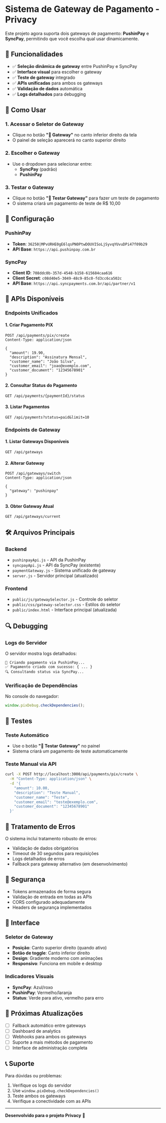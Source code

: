 # Sistema de Gateway de Pagamento - Privacy

Este projeto agora suporta dois gateways de pagamento: **PushinPay** e **SyncPay**, permitindo que você escolha qual usar dinamicamente.

## 🚀 Funcionalidades

- ✅ **Seleção dinâmica de gateway** entre PushinPay e SyncPay
- ✅ **Interface visual** para escolher o gateway
- ✅ **Teste de gateway** integrado
- ✅ **APIs unificadas** para ambos os gateways
- ✅ **Validação de dados** automática
- ✅ **Logs detalhados** para debugging

## 🎯 Como Usar

### 1. Acessar o Seletor de Gateway

- Clique no botão **"🎯 Gateway"** no canto inferior direito da tela
- O painel de seleção aparecerá no canto superior direito

### 2. Escolher o Gateway

- Use o dropdown para selecionar entre:
  - **SyncPay** (padrão)
  - **PushinPay**

### 3. Testar o Gateway

- Clique no botão **"🧪 Testar Gateway"** para fazer um teste de pagamento
- O sistema criará um pagamento de teste de R$ 10,00

## 🔧 Configuração

### PushinPay
- **Token**: `36250|MPvURHE0gE6lqsPN0PtwDOUVISoLjSyvqYUvuDPi47f09b29`
- **API Base**: `https://api.pushinpay.com.br`

### SyncPay
- **Client ID**: `708ddc0b-357d-4548-b158-615684caa616`
- **Client Secret**: `c08d40e5-3049-48c9-85c0-fd3cc6ca502c`
- **API Base**: `https://api.syncpayments.com.br/api/partner/v1`

## 📡 APIs Disponíveis

### Endpoints Unificados

#### 1. Criar Pagamento PIX
```http
POST /api/payments/pix/create
Content-Type: application/json

{
  "amount": 19.90,
  "description": "Assinatura Mensal",
  "customer_name": "João Silva",
  "customer_email": "joao@exemplo.com",
  "customer_document": "12345678901"
}
```

#### 2. Consultar Status do Pagamento
```http
GET /api/payments/{paymentId}/status
```

#### 3. Listar Pagamentos
```http
GET /api/payments?status=paid&limit=10
```

### Endpoints de Gateway

#### 1. Listar Gateways Disponíveis
```http
GET /api/gateways
```

#### 2. Alterar Gateway
```http
POST /api/gateways/switch
Content-Type: application/json

{
  "gateway": "pushinpay"
}
```

#### 3. Obter Gateway Atual
```http
GET /api/gateways/current
```

## 🛠️ Arquivos Principais

### Backend
- `pushinpayApi.js` - API da PushinPay
- `syncpayApi.js` - API da SyncPay (existente)
- `paymentGateway.js` - Sistema unificado de gateway
- `server.js` - Servidor principal (atualizado)

### Frontend
- `public/js/gatewaySelector.js` - Controle do seletor
- `public/css/gateway-selector.css` - Estilos do seletor
- `public/index.html` - Interface principal (atualizada)

## 🔍 Debugging

### Logs do Servidor
O servidor mostra logs detalhados:
```
🚀 Criando pagamento via PushinPay...
✅ Pagamento criado com sucesso: { ... }
🔍 Consultando status via SyncPay...
```

### Verificação de Dependências
No console do navegador:
```javascript
window.pixDebug.checkDependencies();
```

## 🧪 Testes

### Teste Automático
- Use o botão **"🧪 Testar Gateway"** no painel
- Sistema criará um pagamento de teste automaticamente

### Teste Manual via API
```bash
curl -X POST http://localhost:3000/api/payments/pix/create \
  -H "Content-Type: application/json" \
  -d '{
    "amount": 10.00,
    "description": "Teste Manual",
    "customer_name": "Teste",
    "customer_email": "teste@exemplo.com",
    "customer_document": "12345678901"
  }'
```

## 🚨 Tratamento de Erros

O sistema inclui tratamento robusto de erros:
- Validação de dados obrigatórios
- Timeout de 30 segundos para requisições
- Logs detalhados de erros
- Fallback para gateway alternativo (em desenvolvimento)

## 🔐 Segurança

- Tokens armazenados de forma segura
- Validação de entrada em todas as APIs
- CORS configurado adequadamente
- Headers de segurança implementados

## 📱 Interface

### Seletor de Gateway
- **Posição**: Canto superior direito (quando ativo)
- **Botão de toggle**: Canto inferior direito
- **Design**: Gradiente moderno com animações
- **Responsivo**: Funciona em mobile e desktop

### Indicadores Visuais
- **SyncPay**: Azul/roxo
- **PushinPay**: Vermelho/laranja
- **Status**: Verde para ativo, vermelho para erro

## 🔄 Próximas Atualizações

- [ ] Fallback automático entre gateways
- [ ] Dashboard de analytics
- [ ] Webhooks para ambos os gateways
- [ ] Suporte a mais métodos de pagamento
- [ ] Interface de administração completa

## 📞 Suporte

Para dúvidas ou problemas:
1. Verifique os logs do servidor
2. Use `window.pixDebug.checkDependencies()`
3. Teste ambos os gateways
4. Verifique a conectividade com as APIs

---

**Desenvolvido para o projeto Privacy** 🚀